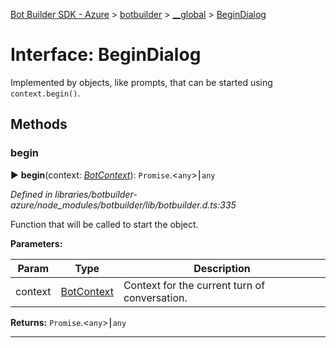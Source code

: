 [Bot Builder SDK - Azure](../README.md) > [botbuilder](../modules/botbuilder.md) > [__global](../modules/botbuilder.__global.md) > [BeginDialog](../interfaces/botbuilder.__global.begindialog.md)



# Interface: BeginDialog


Implemented by objects, like prompts, that can be started using `context.begin()`.


## Methods
<a id="begin"></a>

###  begin

► **begin**(context: *[BotContext](botbuilder.__global.botcontext.md)*): `Promise`.<`any`>⎮`any`



*Defined in libraries/botbuilder-azure/node_modules/botbuilder/lib/botbuilder.d.ts:335*



Function that will be called to start the object.


**Parameters:**

| Param | Type | Description |
| ------ | ------ | ------ |
| context | [BotContext](botbuilder.__global.botcontext.md)   |  Context for the current turn of conversation. |





**Returns:** `Promise`.<`any`>⎮`any`





___


